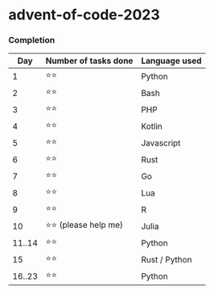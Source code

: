 # advent-of-code-2023

### Completion

| Day    | Number of tasks done | Language used |
|--------|----------------------|---------------|
| 1      | ⭐⭐                   | Python        |
| 2      | ⭐⭐                   | Bash          |
| 3      | ⭐⭐                   | PHP           |
| 4      | ⭐⭐                   | Kotlin        |
| 5      | ⭐⭐                   | Javascript    |
| 6      | ⭐⭐                   | Rust          |
| 7      | ⭐⭐                   | Go            |
| 8      | ⭐⭐                   | Lua           |
| 9      | ⭐⭐                   | R             |
| 10     | ⭐⭐ (please help me)  | Julia         |
| 11..14 | ⭐⭐                   | Python        |
| 15     | ⭐⭐                   | Rust / Python |
| 16..23 | ⭐⭐                   | Python        |
